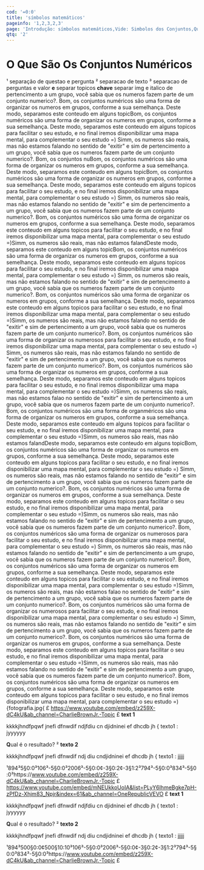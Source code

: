 ```yaml
---
cod: '=0:0'
title: 'símbolos matemáticos'
pageinfo: '1,2,3,2,3'
page: 'Introdução: símbolos matemáticos,Vide: Simbolos dos Conjuntos,Questão 1,Video test,Questão 2'
qtq: '2'
---
```

# O Que São Os Conjuntos Numéricos
¹ separação de questao e pergunta
² separacao de texto
³ separacao de perguntas e valor
**e** separar topicos
**chave** separar img e italico
de pertencimento a um grupo, você sabia que os numeros fazem parte de um conjunto numerico?.
Bom, os conjuntos numéricos são uma forma de organizar os numeros em grupos, conforme a sua semelhança.
Deste modo, separamos este conteudo em alguns topicBom, os conjuntos numéricos são uma forma de organizar os numeros em grupos, conforme a sua semelhança.
Deste modo, separamos este conteudo em alguns topicos para facilitar o seu estudo, e no final iremos disponibilizar uma mapa mental, para complementar o seu estudo =)
Simm, os numeros são reais, mas não estamos falando no sentido de "exitir" e sim de pertencimento a um grupo, você sabia que os numeros fazem parte de um conjunto numerico?.
Bom, os conjuntos nuBom, os conjuntos numéricos são uma forma de organizar os numeros em grupos, conforme a sua semelhança.
Deste modo, separamos este conteudo em alguns topicBom, os conjuntos numéricos são uma forma de organizar os numeros em grupos, conforme a sua semelhança.
Deste modo, separamos este conteudo em alguns topicos para facilitar o seu estudo, e no final iremos disponibilizar uma mapa mental, para complementar o seu estudo =)
Simm, os numeros são reais, mas não estamos falando no sentido de "exitir" e sim de pertencimento a um grupo, você sabia que os numeros fazem parte de um conjunto numerico?.
Bom, os conjuntos numéricos são uma forma de organizar os numeros em grupos, conforme a sua semelhança.
Deste modo, separamos este conteudo em alguns topicos para facilitar o seu estudo, e no final iremos disponibilizar uma mapa mental, para complementar o seu estudo =)Simm, os numeros são reais, mas não estamos falandDeste modo, separamos este conteudo em alguns topicBom, os conjuntos numéricos são uma forma de organizar os numeros em grupos, conforme a sua semelhança.
Deste modo, separamos este conteudo em alguns topicos para facilitar o seu estudo, e no final iremos disponibilizar uma mapa mental, para complementar o seu estudo =)
Simm, os numeros são reais, mas não estamos falando no sentido de "exitir" e sim de pertencimento a um grupo, você sabia que os numeros fazem parte de um conjunto numerico?.
Bom, os conjuntos numéricos são uma forma de organizar os numeros em grupos, conforme a sua semelhança.
Deste modo, separamos este conteudo em alguns topicos para facilitar o seu estudo, e no final iremos disponibilizar uma mapa mental, para complementar o seu estudo =)Simm, os numeros são reais, mas não estamos falando no sentido de "exitir" e sim de pertencimento a um grupo, você sabia que os numeros fazem parte de um conjunto numerico?.
Bom, os conjuntos numéricos são uma forma de organizar os numerosos para facilitar o seu estudo, e no final iremos disponibilizar uma mapa mental, para complementar o seu estudo =)
Simm, os numeros são reais, mas não estamos falando no sentido de "exitir" e sim de pertencimento a um grupo, você sabia que os numeros fazem parte de um conjunto numerico?.
Bom, os conjuntos numéricos são uma forma de organizar os numeros em grupos, conforme a sua semelhança.
Deste modo, separamos este conteudo em alguns topicos para facilitar o seu estudo, e no final iremos disponibilizar uma mapa mental, para complementar o seu estudo =)Simm, os numeros são reais, mas não estamos falao no sentido de "exitir" e sim de pertencimento a um grupo, você sabia que os numeros fazem parte de um conjunto numerico?.
Bom, os conjuntos numéricos são uma forma de organméricos são uma forma de organizar os numeros em grupos, conforme a sua semelhança.
Deste modo, separamos este conteudo em alguns topicos para facilitar o seu estudo, e no final iremos disponibilizar uma mapa mental, para complementar o seu estudo =)Simm, os numeros são reais, mas não estamos falandDeste modo, separamos este conteudo em alguns topicBom, os conjuntos numéricos são uma forma de organizar os numeros em grupos, conforme a sua semelhança.
Deste modo, separamos este conteudo em alguns topicos para facilitar o seu estudo, e no final iremos disponibilizar uma mapa mental, para complementar o seu estudo =)
Simm, os numeros são reais, mas não estamos falando no sentido de "exitir" e sim de pertencimento a um grupo, você sabia que os numeros fazem parte de um conjunto numerico?.
Bom, os conjuntos numéricos são uma forma de organizar os numeros em grupos, conforme a sua semelhança.
Deste modo, separamos este conteudo em alguns topicos para facilitar o seu estudo, e no final iremos disponibilizar uma mapa mental, para complementar o seu estudo =)Simm, os numeros são reais, mas não estamos falando no sentido de "exitir" e sim de pertencimento a um grupo, você sabia que os numeros fazem parte de um conjunto numerico?.
Bom, os conjuntos numéricos são uma forma de organizar os numerosos para facilitar o seu estudo, e no final iremos disponibilizar uma mapa mental, para complementar o seu estudo =)
Simm, os numeros são reais, mas não estamos falando no sentido de "exitir" e sim de pertencimento a um grupo, você sabia que os numeros fazem parte de um conjunto numerico?.
Bom, os conjuntos numéricos são uma forma de organizar os numeros em grupos, conforme a sua semelhança.
Deste modo, separamos este conteudo em alguns topicos para facilitar o seu estudo, e no final iremos disponibilizar uma mapa mental, para complementar o seu estudo =)Simm, os numeros são reais, mas não estamos falao no sentido de "exitir" e sim de pertencimento a um grupo, você sabia que os numeros fazem parte de um conjunto numerico?.
Bom, os conjuntos numéricos são uma forma de organizar os numerosos para facilitar o seu estudo, e no final iremos disponibilizar uma mapa mental, para complementar o seu estudo =)
Simm, os numeros são reais, mas não estamos falando no sentido de "exitir" e sim de pertencimento a um grupo, você sabia que os numeros fazem parte de um conjunto numerico?.
Bom, os conjuntos numéricos são uma forma de organizar os numeros em grupos, conforme a sua semelhança.
Deste modo, separamos este conteudo em alguns topicos para facilitar o seu estudo, e no final iremos disponibilizar uma mapa mental, para complementar o seu estudo =)Simm, os numeros são reais, mas não estamos falando no sentido de "exitir" e sim de pertencimento a um grupo, você sabia que os numeros fazem parte de um conjunto numerico?.
Bom, os conjuntos numéricos são uma forma de organizar os numeros em grupos, conforme a sua semelhança.
Deste modo, separamos este conteudo em alguns topicos para facilitar o seu estudo, e no final iremos disponibilizar uma mapa mental, para complementar o seu estudo =)
{fotografia.jpg{
£
https://www.youtube.com/embed/z259X-dC4kU&ab_channel=CharlieBrownJr.-Topic
£
**text 1**

kkkkjhndfpqwf jnefi dfnwdif ndjfdiu cn
djidninei ef dhcdb jh
{
texto1 : jyyyyyy


**Q**ual é o resultado?
²
**texto 2**

kkkkjhndfpqwf jnefi dfnwdif ndj
diu cndjidninei ef dhcdb jh
{
texto1 : jjjjj


¹894³5§0:0³106³-5§0:0³2006³-5§0:0¢-3§0:2¢-3§1:2³794³-5§0:0³834³-5§0:0³https://www.youtube.com/embed/z259X-dC4kU&ab_channel=CharlieBrownJr.-Topic
£
https://www.youtube.com/embed/mNEUkkoUoIA&list=PLyY6IhmeBgke7pH-zPfDz-Xhjm83_Npjr&index=61&ab_channel=OneRepublicVEVO
£
**text 1**

kkkkjhndfpqwf jnefi dfnwdif ndjfdiu cn
djidninei ef dhcdb jh
{
texto1 : jyyyyyy


**Q**ual é o resultado?
²
**texto 2**

kkkkjhndfpqwf jnefi dfnwdif ndj
diu cndjidninei ef dhcdb jh
{
texto1 : jjjjj


¹894³500§0:0¢500§10:10³106³-5§0:0³2006³-5§0:0¢-3§0:2¢-3§1:2³794³-5§0:0³834³-5§0:0³https://www.youtube.com/embed/z259X-dC4kU&ab_channel=CharlieBrownJr.-Topic
£